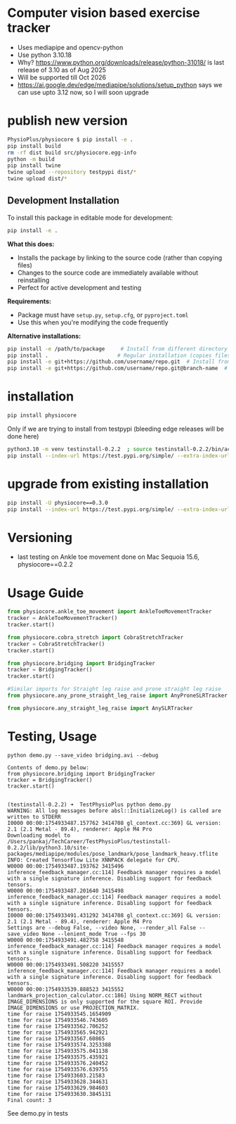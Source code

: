 # Computer vision based exercise tracker
- Uses mediapipe and opencv-python
- Use python 3.10.18
- Why? https://www.python.org/downloads/release/python-31018/ is last release of 3.10 as of Aug 2025
- Will be supported till Oct 2026
- https://ai.google.dev/edge/mediapipe/solutions/setup_python says we can use upto 3.12 now, so I will soon upgrade 

# publish new version
```sh
PhysioPlus/physiocore $ pip install -e .
pip install build
rm -rf dist build src/physiocore.egg-info
python -m build
pip install twine
twine upload --repository testpypi dist/*
twine upload dist/*
```

## Development Installation

To install this package in editable mode for development:

```bash
pip install -e .
```

**What this does:**
- Installs the package by linking to the source code (rather than copying files)
- Changes to the source code are immediately available without reinstalling
- Perfect for active development and testing

**Requirements:**
- Package must have `setup.py`, `setup.cfg`, or `pyproject.toml`
- Use this when you're modifying the code frequently

**Alternative installations:**
```bash
pip install -e /path/to/package     # Install from different directory
pip install .                      # Regular installation (copies files)
pip install -e git+https://github.com/username/repo.git  # Install from GitHub in editable mode
pip install -e git+https://github.com/username/repo.git@branch-name  # Install specific branch
```

# installation
```sh
pip install physiocore
```

Only if we are trying to install from testpypi (bleeding edge releases will be done here)
```sh
python3.10 -m venv testinstall-0.2.2  ; source testinstall-0.2.2/bin/activate
pip install --index-url https://test.pypi.org/simple/ --extra-index-url https://pypi.org/simple physiocore
```

# upgrade from existing installation
```sh
pip install -U physiocore==0.3.0
pip install --index-url https://test.pypi.org/simple/ --extra-index-url https://pypi.org/simple physiocore==0.2.4
```

# Versioning
- last testing on Ankle toe movement done on Mac Sequoia 15.6, physiocore==0.2.2

# Usage Guide
```py
from physiocore.ankle_toe_movement import AnkleToeMovementTracker
tracker = AnkleToeMovementTracker()
tracker.start()

from physiocore.cobra_stretch import CobraStretchTracker
tracker = CobraStretchTracker()
tracker.start()

from physiocore.bridging import BridgingTracker
tracker = BridgingTracker()
tracker.start()

#Similar imports for Straight leg raise and prone straight leg raise
from physiocore.any_prone_straight_leg_raise import AnyProneSLRTracker

from physiocore.any_straight_leg_raise import AnySLRTracker
```
# Testing, Usage 
```
python demo.py --save_video bridging.avi --debug

Contents of demo.py below:
from physiocore.bridging import BridgingTracker
tracker = BridgingTracker()
tracker.start()


(testinstall-0.2.2) ➜  TestPhysioPlus python demo.py
WARNING: All log messages before absl::InitializeLog() is called are written to STDERR
I0000 00:00:1754933487.157762 3414708 gl_context.cc:369] GL version: 2.1 (2.1 Metal - 89.4), renderer: Apple M4 Pro
Downloading model to /Users/pankaj/TechCareer/TestPhysioPlus/testinstall-0.2.2/lib/python3.10/site-packages/mediapipe/modules/pose_landmark/pose_landmark_heavy.tflite
INFO: Created TensorFlow Lite XNNPACK delegate for CPU.
W0000 00:00:1754933487.193762 3415496 inference_feedback_manager.cc:114] Feedback manager requires a model with a single signature inference. Disabling support for feedback tensors.
W0000 00:00:1754933487.201640 3415498 inference_feedback_manager.cc:114] Feedback manager requires a model with a single signature inference. Disabling support for feedback tensors.
I0000 00:00:1754933491.431292 3414708 gl_context.cc:369] GL version: 2.1 (2.1 Metal - 89.4), renderer: Apple M4 Pro
Settings are --debug False, --video None, --render_all False --save_video None --lenient_mode True --fps 30
W0000 00:00:1754933491.482758 3415548 inference_feedback_manager.cc:114] Feedback manager requires a model with a single signature inference. Disabling support for feedback tensors.
W0000 00:00:1754933491.508220 3415557 inference_feedback_manager.cc:114] Feedback manager requires a model with a single signature inference. Disabling support for feedback tensors.
W0000 00:00:1754933539.888523 3415552 landmark_projection_calculator.cc:186] Using NORM_RECT without IMAGE_DIMENSIONS is only supported for the square ROI. Provide IMAGE_DIMENSIONS or use PROJECTION_MATRIX.
time for raise 1754933545.1654909
time for raise 1754933546.743605
time for raise 1754933562.706252
time for raise 1754933565.942921
time for raise 1754933567.60865
time for raise 1754933574.3253388
time for raise 1754933575.041138
time for raise 1754933575.435921
time for raise 1754933576.240452
time for raise 1754933576.639755
time for raise 1754933603.21583
time for raise 1754933628.344631
time for raise 1754933629.984603
time for raise 1754933630.3845131
Final count: 3
```

See demo.py in tests
